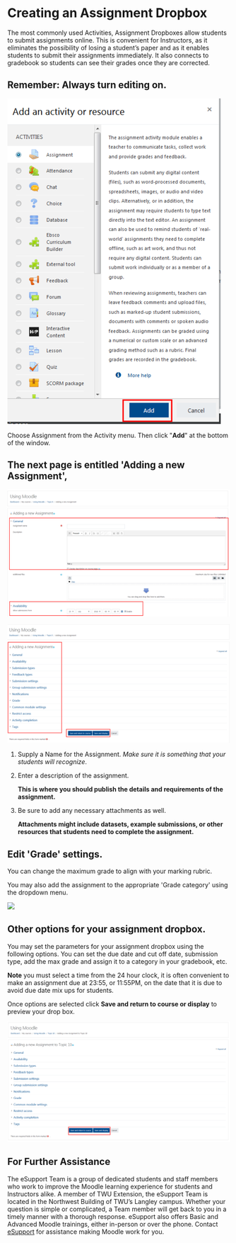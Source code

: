 # Creating an Assignment Dropbox

The most commonly used Activities, Assignment Dropboxes allow students to submit assignments online. This is convenient for Instructors, as it eliminates the possibility of losing a student’s paper and as it enables students to submit their assignments immediately. It also connects to gradebook so students can see their grades once they are corrected.

## Remember: Always turn editing on.

![](../.gitbook/assets/add-assignment-1-1.png)

Choose Assignment from the Activity menu. Then click "**Add**" at the bottom of the window.

## The next page is entitled 'Adding a new Assignment',

![](../.gitbook/assets/add-assignment-2.png)

![](../.gitbook/assets/add-assignment-3-1.png)

1. Supply a Name for the Assignment. _Make sure it is something that your students will recognize_.
2. Enter a description of the assignment.

   **This is where you should publish the details and requirements of the assignment.**

3. Be sure to add any necessary attachments as well.

   **Attachments might include datasets, example submissions, or other resources that students need to complete the assignment.**

## Edit 'Grade' settings.

You can change the maximum grade to align with your marking rubric.

You may also add the assignment to the appropriate 'Grade category' using the dropdown menu.

![](https://github.com/TWUOnline/moodlehelp/tree/eeaa8d5b86ba8c4286b3f60a02010622021c9c77/assets/add-assignment-4.png)

## Other options for your assignment dropbox.

You may set the parameters for your assignment dropbox using the following options. You can set the due date and cut off date, submission type, add the max grade and assign it to a category in your gradebook, etc.

**Note** you must select a time from the 24 hour clock, it is often convenient to make an assignment due at 23:55, or 11:55PM, on the date that it is due to avoid due date mix ups for students.

Once options are selected click **Save and return to course or display** to preview your drop box.

![](../.gitbook/assets/add-assignment-5-1.png)

## For Further Assistance

The eSupport Team is a group of dedicated students and staff members who work to improve the Moodle learning experience for students and Instructors alike. A member of TWU Extension, the eSupport Team is located in the Northwest Building of TWU’s Langley campus. Whether your question is simple or complicated, a Team member will get back to you in a timely manner with a thorough response. eSupport also offers Basic and Advanced Moodle trainings, either in-person or over the phone. Contact [eSupport](https://trinitywestern.teamdynamix.com/TDClient/Requests/ServiceDet?ID=16141) for assistance making Moodle work for you.

